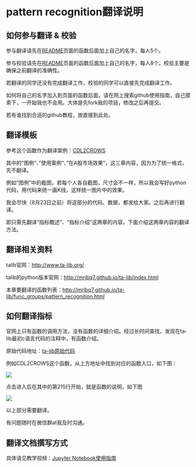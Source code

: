 # pattern recognition翻译说明

## 如何参与翻译 & 校验
参与翻译请先在[README](README.md)页面的函数后面加上自己的名字，每人5个。

参与校验请先在[README](README.md)页面的函数后面加上自己的名字，每人8个。校验主要是确保之前翻译的准确性。

若翻译的同学还没有完成翻译工作，校验的同学可以直接先完成翻译工作。

如何将自己的名字加入到页面的函数后面，请在网上搜索github使用指南，自己摸索下，一开始我也不会用。大体是先fork我的项目，修改之后再提交。

若有谁找到合适的github教程，放直接到此处。


## 翻译模板
参考这个函数作为翻译案例：[CDL2CROWS](CDL2CROWS.md)

其中的“图例“、”使用案例“、”在A股市场效果“，这三章内容，因为为了统一格式，先不翻译。

例如“图例”中的截图，若每个人各自截图，尺寸会不一样，所以我会写好python代码，用代码来统一画K线，这样统一图片中的效果。

我会尽快（8月23日之前）将这部分的代码、数据，都发给大家。之后再进行翻译。

即只需先翻译“指标概述”、“指标介绍”这两章的内容。下面介绍这两章内容的翻译方法。


## 翻译相关资料
talib官网：http://www.ta-lib.org/

talib的python版本官网：http://mrjbq7.github.io/ta-lib/index.html

本章要翻译的函数列表：http://mrjbq7.github.io/ta-lib/func_groups/pattern_recognition.html


## 如何翻译指标
官网上只有函数的调用方法，没有函数的详细介绍。经过长时间查找，发现在ta-lib最初c语言代码的注释中，有函数介绍。

原始代码地址：[ta-lib原始代码](https://sourceforge.net/p/ta-lib/code/HEAD/tree/trunk/ta-lib/c/src/ta_func/)

例如CDL2CROWS这个函数，从上方地址中找到对应的函数入口，如下图：

![](/pic/c代码入口.png)

点击进入后在其中的第215行开始，就是函数的说明，如下图

![](/pic/c代码中的注释.png)

以上部分需要翻译。

有问题随时在微信群at我及时沟通。

## 翻译文档撰写方式
具体请见教学视频：[Jupyter Notebook使用指南](https://v.qq.com/x/page/v0537qco0ux.html)


